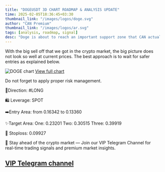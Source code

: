 ```yaml
---
title: "DOGEUSDT 3D CHART ROADMAP & ANALYSIS UPDATE"
time: 2025-02-05T18:36:45+03:30
thumbnail_link: "/images/logos/doge.svg"
author: "CAN Premium"
thumbnail_link: "/images/logos/ar.svg"
tags: [analysis, roadmap, signal]
desc: "Doge is about to reach an important support zone that CAN actually turn it into a viable coin for investment again.   "
---
```


With the big sell off that we got in the crypto market, the big picture does not look so well at current prices. The best approach is to wait for safer entries as explained below. 

![DOGE chart](https://www.tradingview.com/x/udOWoYNm/)
[View full chart](https://www.tradingview.com/x/udOWoYNm/)

Do not forget to apply proper risk management. 

🔼Direction: #LONG

🛍 Leverage: SPOT 

➡️Entry Area: from 0.16342 to 0.13360 

✨Target Area: 
One: 0.23201
Two: 0.30515
Three: 0.39919

🔴 Stoploss: 0.09927  

🔔 Stay ahead of the crypto market — Join our VIP Telegram Channel for real-time trading signals and premium market insights.

[VIP Telegram channel](https://t.me/+2znhsiCGpI81MzQ0)
---

